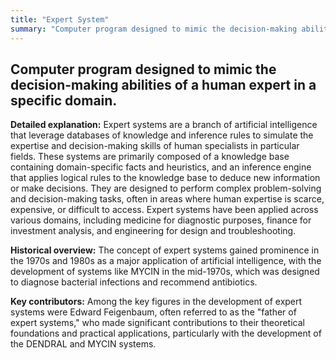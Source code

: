```yaml
---
title: "Expert System"
summary: "Computer program designed to mimic the decision-making abilities of a human expert in a specific domain."
---
```


## Computer program designed to mimic the decision-making abilities of a human expert in a specific domain.

**Detailed explanation:** Expert systems are a branch of artificial intelligence that leverage databases of knowledge and inference rules to simulate the expertise and decision-making skills of human specialists in particular fields. These systems are primarily composed of a knowledge base containing domain-specific facts and heuristics, and an inference engine that applies logical rules to the knowledge base to deduce new information or make decisions. They are designed to perform complex problem-solving and decision-making tasks, often in areas where human expertise is scarce, expensive, or difficult to access. Expert systems have been applied across various domains, including medicine for diagnostic purposes, finance for investment analysis, and engineering for design and troubleshooting.

**Historical overview:** The concept of expert systems gained prominence in the 1970s and 1980s as a major application of artificial intelligence, with the development of systems like MYCIN in the mid-1970s, which was designed to diagnose bacterial infections and recommend antibiotics.

**Key contributors:** Among the key figures in the development of expert systems were Edward Feigenbaum, often referred to as the "father of expert systems," who made significant contributions to their theoretical foundations and practical applications, particularly with the development of the DENDRAL and MYCIN systems.

